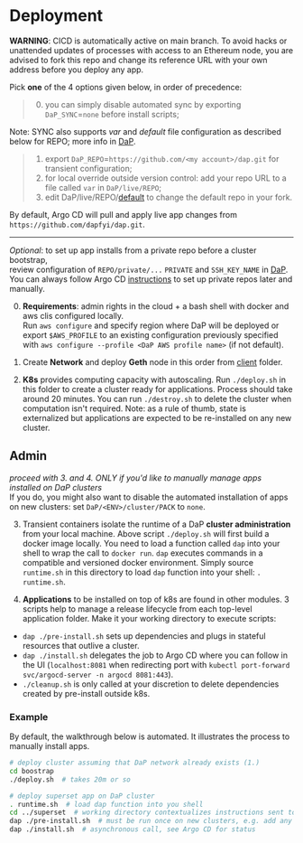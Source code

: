 # Deployment
**WARNING**: CICD is automatically active on main branch. To avoid hacks or unattended updates of processes with access to an Ethereum node, you are advised to fork this repo and change its reference URL with your own address before you deploy any app.

Pick **one** of the 4 options given below, in order of precedence:
> 0) you can simply disable automated sync by exporting `DaP_SYNC`=`none` before install scripts;

Note: SYNC also supports _var_ and _default_ file configuration as described below for REPO; more info in [DaP](/DaP).
> 1) export `DaP_REPO`=`https://github.com/<my account>/dap.git` for transient configuration;
> 2) for local override outside version control: add your repo URL to a file called `var` in `DaP/live/REPO`;
> 3) edit DaP/live/REPO/[default](/DaP/live/REPO/default) to change the default repo in your fork.

By default, Argo CD will pull and apply live app changes from `https://github.com/dapfyi/dap.git`.

--------------------------------------------------------------------------------------------------

*Optional*: to set up app installs from a private repo before a cluster bootstrap,\
review configuration of `REPO/private/...` `PRIVATE` and `SSH_KEY_NAME` in [DaP](/DaP).\
You can always follow Argo CD [instructions](https://argo-cd.readthedocs.io/en/stable/user-guide/private-repositories/) to set up private repos later and manually.

0. **Requirements**: admin rights in the cloud + a bash shell with docker and aws clis configured locally.\
Run `aws configure` and specify region where DaP will be deployed or export `$AWS_PROFILE` to an existing configuration previously specified with `aws configure --profile <DaP AWS profile name>` (if not default).

1. Create **Network** and deploy **Geth** node in this order from [client](/client) folder.

2. **K8s** provides computing capacity with autoscaling. Run `./deploy.sh` in this folder to create a cluster ready for applications. Process should take around 20 minutes. You can run `./destroy.sh` to delete the cluster when computation isn't required. Note: as a rule of thumb, state is externalized but applications are expected to be re-installed on any new cluster.

## Admin

*proceed with 3. and 4. ONLY if you'd like to manually manage apps installed on DaP clusters*\
If you do, you might also want to disable the automated installation of apps on new clusters: set `DaP/<ENV>/cluster/PACK` to `none`.

3. Transient containers isolate the runtime of a DaP **cluster administration** from your local machine. Above script `./deploy.sh` will first build a docker image locally. You need to load a function called `dap` into your shell to wrap the call to `docker run`. `dap` executes commands in a compatible and versioned docker environment. Simply source `runtime.sh` in this directory to load `dap` function into your shell: `. runtime.sh`.

4. **Applications** to be installed on top of k8s are found in other modules. 3 scripts help to manage a release lifecycle from each top-level application folder. Make it your working directory to execute scripts:
- `dap ./pre-install.sh` sets up dependencies and plugs in stateful resources that outlive a cluster.
- `dap ./install.sh` delegates the job to Argo CD where you can follow in the UI (`localhost:8081` when redirecting port with `kubectl port-forward svc/argocd-server -n argocd 8081:443`).
- `./cleanup.sh` is only called at your discretion to delete dependencies created by pre-install outside k8s.

### Example

By default, the walkthrough below is automated. It illustrates the process to manually install apps.

```bash
# deploy cluster assuming that DaP network already exists (1.)
cd boostrap
./deploy.sh  # takes 20m or so

# deploy superset app on DaP cluster
. runtime.sh  # load dap function into you shell
cd ../superset  # working directory contextualizes instructions sent to DaP cluster
dap ./pre-install.sh  # must be run once on new clusters, e.g. add any persistent volume to K8s
dap ./install.sh  # asynchronous call, see Argo CD for status
```


